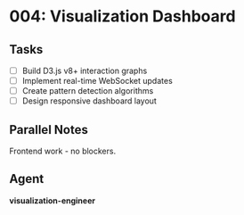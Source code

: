 # 004: Visualization Dashboard

## Tasks
- [ ] Build D3.js v8+ interaction graphs
- [ ] Implement real-time WebSocket updates
- [ ] Create pattern detection algorithms
- [ ] Design responsive dashboard layout

## Parallel Notes
Frontend work - no blockers.

## Agent
**visualization-engineer**